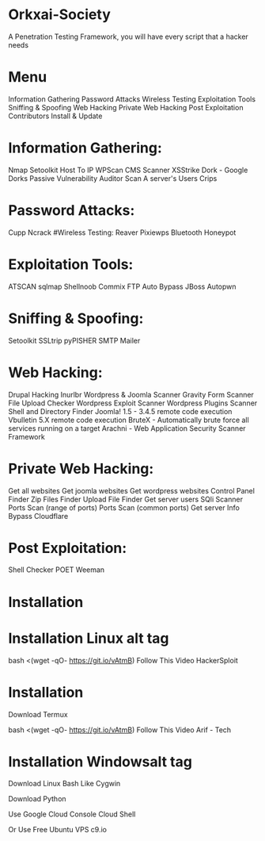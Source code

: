 # Orkxai-Society
A Penetration Testing Framework, you will have every script that a hacker needs
# Menu
Information Gathering
Password Attacks
Wireless Testing
Exploitation Tools
Sniffing & Spoofing
Web Hacking
Private Web Hacking
Post Exploitation
Contributors
Install & Update
# Information Gathering:
Nmap
Setoolkit
Host To IP
WPScan
CMS Scanner
XSStrike
Dork - Google Dorks Passive Vulnerability Auditor
Scan A server's Users
Crips
# Password Attacks:
Cupp
Ncrack
#Wireless Testing:
Reaver
Pixiewps
Bluetooth Honeypot
# Exploitation Tools:
ATSCAN
sqlmap
Shellnoob
Commix
FTP Auto Bypass
JBoss Autopwn
# Sniffing & Spoofing:
Setoolkit
SSLtrip
pyPISHER
SMTP Mailer
# Web Hacking:
Drupal Hacking
Inurlbr
Wordpress & Joomla Scanner
Gravity Form Scanner
File Upload Checker
Wordpress Exploit Scanner
Wordpress Plugins Scanner
Shell and Directory Finder
Joomla! 1.5 - 3.4.5 remote code execution
Vbulletin 5.X remote code execution
BruteX - Automatically brute force all services running on a target
Arachni - Web Application Security Scanner Framework
# Private Web Hacking:
Get all websites
Get joomla websites
Get wordpress websites
Control Panel Finder
Zip Files Finder
Upload File Finder
Get server users
SQli Scanner
Ports Scan (range of ports)
Ports Scan (common ports)
Get server Info
Bypass Cloudflare
# Post Exploitation:
Shell Checker
POET
Weeman
# Installation
# Installation Linux alt tag
bash <(wget -qO- https://git.io/vAtmB)
Follow This Video HackerSploit

# Installation
Download Termux

bash <(wget -qO- https://git.io/vAtmB)
Follow This Video Arif - Tech

# Installation Windowsalt tag
Download Linux Bash Like Cygwin

Download Python

Use Google Cloud Console Cloud Shell

Or Use Free Ubuntu VPS c9.io
